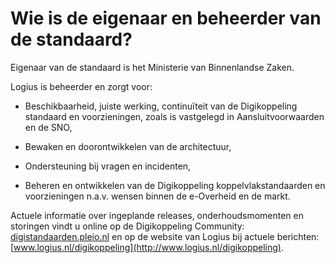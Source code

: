 # Wie is de eigenaar en beheerder van de standaard?

Eigenaar van de standaard is het Ministerie van Binnenlandse Zaken.

Logius is beheerder en zorgt voor:

- Beschikbaarheid, juiste werking, continuïteit van de Digikoppeling standaard en voorzieningen, zoals is vastgelegd in Aansluitvoorwaarden en de SNO,

- Bewaken en doorontwikkelen van de architectuur,

- Ondersteuning bij vragen en incidenten,

- Beheren en ontwikkelen van de Digikoppeling koppelvlakstandaarden en voorzieningen n.a.v. wensen binnen de e-Overheid en de markt.

Actuele informatie over ingeplande releases, onderhoudsmomenten en storingen vindt u online op de Digikoppeling Community: [digistandaarden.pleio.nl](https://digistandaarden.pleio.nl/) en op de website van Logius bij actuele berichten: [www.logius.nl/digikoppeling](http://www.logius.nl/digikoppeling).
